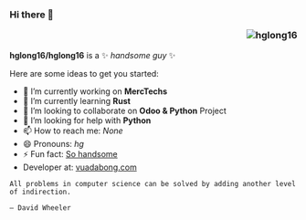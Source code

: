### Hi there 👋 <p align="right"> <img src="https://komarev.com/ghpvc/?username=hglong16&label=Profile%20views&color=0e75b6&style=flat" alt="hglong16" /> </p>

**hglong16/hglong16** is a ✨ _handsome guy_ ✨  

Here are some ideas to get you started:

- 🔭 I’m currently working on **MercTechs**
- 🌱 I’m currently learning **Rust**
- 👯 I’m looking to collaborate on **Odoo & Python** Project
- 🤔 I’m looking for help with **Python**
- 📫 How to reach me: *None*
- 😄 Pronouns: _hg_
- ⚡ Fun fact: [So handsome](https://spiderum.com?utm_source=github&utm_medium=hglong_git)
- Developer at: [vuadabong.com](https://vuadabong.com)
```
All problems in computer science can be solved by adding another level of indirection.

— David Wheeler
```

